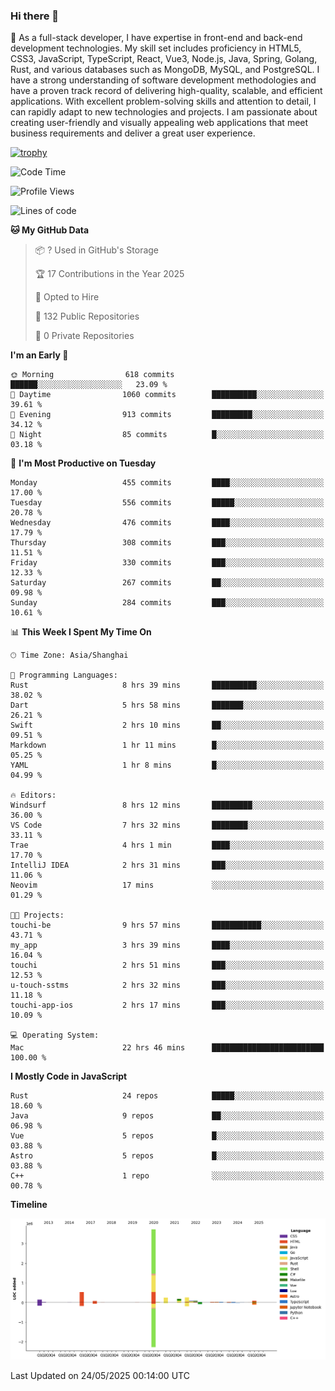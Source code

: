 ### Hi there 👋

🌱 As a full-stack developer, I have expertise in front-end and back-end development technologies. My skill set includes proficiency in HTML5, CSS3, JavaScript, TypeScript, React, Vue3, Node.js, Java, Spring, Golang, Rust, and various databases such as MongoDB, MySQL, and PostgreSQL. I have a strong understanding of software development methodologies and have a proven track record of delivering high-quality, scalable, and efficient applications. With excellent problem-solving skills and attention to detail, I can rapidly adapt to new technologies and projects. I am passionate about creating user-friendly and visually appealing web applications that meet business requirements and deliver a great user experience.

[![trophy](https://github-profile-trophy.vercel.app/?username=elton&rank=SECRET,SSS,SS,S,AAA,AA,A&theme=onedark&no-frame=true&margin-w=10)](https://github.com/ryo-ma/github-profile-trophy)

<!--START_SECTION:waka-->
![Code Time](http://img.shields.io/badge/Code%20Time-1%2C659%20hrs-blue)

![Profile Views](http://img.shields.io/badge/Profile%20Views-1-blue)

![Lines of code](https://img.shields.io/badge/From%20Hello%20World%20I%27ve%20Written-5.7%20million%20lines%20of%20code-blue)

**🐱 My GitHub Data** 

> 📦 ? Used in GitHub's Storage 
 > 
> 🏆 17 Contributions in the Year 2025
 > 
> 💼 Opted to Hire
 > 
> 📜 132 Public Repositories 
 > 
> 🔑 0 Private Repositories 
 > 
**I'm an Early 🐤** 

```text
🌞 Morning                618 commits         ██████░░░░░░░░░░░░░░░░░░░   23.09 % 
🌆 Daytime                1060 commits        ██████████░░░░░░░░░░░░░░░   39.61 % 
🌃 Evening                913 commits         █████████░░░░░░░░░░░░░░░░   34.12 % 
🌙 Night                  85 commits          █░░░░░░░░░░░░░░░░░░░░░░░░   03.18 % 
```
📅 **I'm Most Productive on Tuesday** 

```text
Monday                   455 commits         ████░░░░░░░░░░░░░░░░░░░░░   17.00 % 
Tuesday                  556 commits         █████░░░░░░░░░░░░░░░░░░░░   20.78 % 
Wednesday                476 commits         ████░░░░░░░░░░░░░░░░░░░░░   17.79 % 
Thursday                 308 commits         ███░░░░░░░░░░░░░░░░░░░░░░   11.51 % 
Friday                   330 commits         ███░░░░░░░░░░░░░░░░░░░░░░   12.33 % 
Saturday                 267 commits         ██░░░░░░░░░░░░░░░░░░░░░░░   09.98 % 
Sunday                   284 commits         ███░░░░░░░░░░░░░░░░░░░░░░   10.61 % 
```


📊 **This Week I Spent My Time On** 

```text
🕑︎ Time Zone: Asia/Shanghai

💬 Programming Languages: 
Rust                     8 hrs 39 mins       ██████████░░░░░░░░░░░░░░░   38.02 % 
Dart                     5 hrs 58 mins       ███████░░░░░░░░░░░░░░░░░░   26.21 % 
Swift                    2 hrs 10 mins       ██░░░░░░░░░░░░░░░░░░░░░░░   09.51 % 
Markdown                 1 hr 11 mins        █░░░░░░░░░░░░░░░░░░░░░░░░   05.25 % 
YAML                     1 hr 8 mins         █░░░░░░░░░░░░░░░░░░░░░░░░   04.99 % 

🔥 Editors: 
Windsurf                 8 hrs 12 mins       █████████░░░░░░░░░░░░░░░░   36.00 % 
VS Code                  7 hrs 32 mins       ████████░░░░░░░░░░░░░░░░░   33.11 % 
Trae                     4 hrs 1 min         ████░░░░░░░░░░░░░░░░░░░░░   17.70 % 
IntelliJ IDEA            2 hrs 31 mins       ███░░░░░░░░░░░░░░░░░░░░░░   11.06 % 
Neovim                   17 mins             ░░░░░░░░░░░░░░░░░░░░░░░░░   01.29 % 

🐱‍💻 Projects: 
touchi-be                9 hrs 57 mins       ███████████░░░░░░░░░░░░░░   43.71 % 
my_app                   3 hrs 39 mins       ████░░░░░░░░░░░░░░░░░░░░░   16.04 % 
touchi                   2 hrs 51 mins       ███░░░░░░░░░░░░░░░░░░░░░░   12.53 % 
u-touch-sstms            2 hrs 32 mins       ███░░░░░░░░░░░░░░░░░░░░░░   11.18 % 
touchi-app-ios           2 hrs 17 mins       ███░░░░░░░░░░░░░░░░░░░░░░   10.09 % 

💻 Operating System: 
Mac                      22 hrs 46 mins      █████████████████████████   100.00 % 
```

**I Mostly Code in JavaScript** 

```text
Rust                     24 repos            █████░░░░░░░░░░░░░░░░░░░░   18.60 % 
Java                     9 repos             ██░░░░░░░░░░░░░░░░░░░░░░░   06.98 % 
Vue                      5 repos             █░░░░░░░░░░░░░░░░░░░░░░░░   03.88 % 
Astro                    5 repos             █░░░░░░░░░░░░░░░░░░░░░░░░   03.88 % 
C++                      1 repo              ░░░░░░░░░░░░░░░░░░░░░░░░░   00.78 % 
```



**Timeline**

![Lines of Code chart](https://raw.githubusercontent.com/elton/elton/main/assets/bar_graph.png)


 Last Updated on 24/05/2025 00:14:00 UTC
<!--END_SECTION:waka-->

<!--
**elton/elton** is a ✨ _special_ ✨ repository because its `README.md` (this file) appears on your GitHub profile.

Here are some ideas to get you started:

- 🔭 I’m currently working on ...
- 🌱 I’m currently learning ...
- 👯 I’m looking to collaborate on ...
- 🤔 I’m looking for help with ...
- 💬 Ask me about ...
- 📫 How to reach me: ...
- 😄 Pronouns: ...
- ⚡ Fun fact: ...
-->
